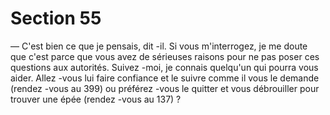 # Section 55

— C'est bien ce que je pensais, dit -il. Si vous m'interrogez, je me
doute que c'est parce que vous avez de sérieuses raisons pour ne
pas poser ces questions aux autorités. Suivez -moi, je connais
quelqu'un qui  pourra vous aider.
Allez -vous lui faire confiance et le suivre comme il vous le
demande (rendez -vous au 399) ou préférez -vous le quitter et
vous débrouiller pour trouver une épée (rendez -vous au 137) ?
